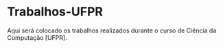 # Trabalhos-UFPR
Aqui será colocado os trabalhos realizados durante o curso de Ciência da Computação [UFPR].
